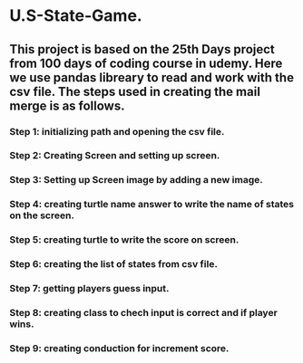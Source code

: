 # U.S-State-Game. 
## This project is based on the 25th Days project from 100 days of coding course in udemy. Here we use pandas libreary to read and work with the csv file. The steps used in creating the mail merge is as follows.
### Step 1: initializing path and opening the csv file.
### Step 2: Creating Screen and setting up screen.
### Step 3: Setting up Screen image by adding a new image.
### Step 4: creating turtle name answer to write the name of states on the screen.
### Step 5: creating turtle to write the score on screen.
### Step 6: creating the list of states from csv file.
### Step 7: getting players guess input.
### Step 8: creating class to chech input is correct and if player wins.
### Step 9: creating conduction for increment score.
